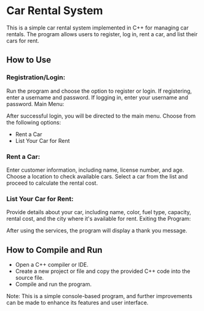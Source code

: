 # Car Rental System
This is a simple car rental system implemented in C++ for managing car rentals. The program allows users to register, log in, rent a car, and list their cars for rent.

## How to Use
### Registration/Login:

Run the program and choose the option to register or login.
If registering, enter a username and password.
If logging in, enter your username and password.
Main Menu:

After successful login, you will be directed to the main menu.
Choose from the following options:
- Rent a Car
- List Your Car for Rent

### Rent a Car:

Enter customer information, including name, license number, and age.
Choose a location to check available cars.
Select a car from the list and proceed to calculate the rental cost.

### List Your Car for Rent:

Provide details about your car, including name, color, fuel type, capacity, rental cost, and the city where it's available for rent.
Exiting the Program:

After using the services, the program will display a thank you message.

## How to Compile and Run
- Open a C++ compiler or IDE.
- Create a new project or file and copy the provided C++ code into the source file.
- Compile and run the program.

Note: This is a simple console-based program, and further improvements can be made to enhance its features and user interface.
